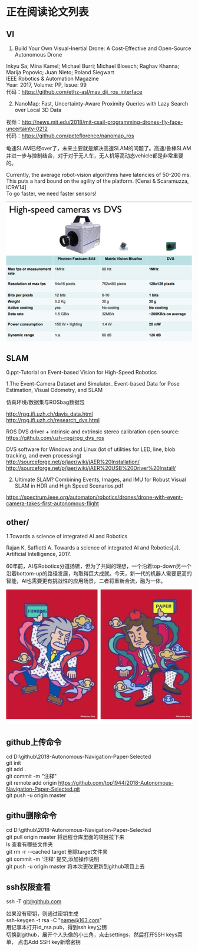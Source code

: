 # 正在阅读论文列表

## VI
1. Build Your Own Visual-Inertial Drone: A Cost-Effective and Open-Source Autonomous Drone   

Inkyu Sa;   Mina Kamel;   Michael Burri;   Michael Bloesch;   Raghav Khanna;   Marija Popovic;   Juan Nieto;   Roland Siegwart     
IEEE Robotics & Automation Magazine    
Year: 2017, Volume: PP, Issue: 99   
代码：https://github.com/ethz-asl/mav_dji_ros_interface  

 2. NanoMap: Fast, Uncertainty-Aware Proximity Queries with Lazy Search over Local 3D Data
 
 视频：http://news.mit.edu/2018/mit-csail-programming-drones-fly-face-uncertainty-0212  
 代码：https://github.com/peteflorence/nanomap_ros
 
 龟速SLAM已经over了，未来主要就是解决高速SLAM的问题了。高速/鲁棒SLAM并进一步与控制结合，对于对于无人车，无人机等高动态vehicle都是非常重要的。

Currently, the average robot-vision algorithms have latencies of 50-200 ms.  
This puts a hard bound on the agility of the platform. [Censi & Scaramuzza, ICRA’14]  
To go faster, we need faster sensors!

 ![Image text](pic/camera_parameter.png)

## SLAM

0.ppt-Tutorial on Event-based Vision for High-Speed Robotics

1.The Event-Camera Dataset and Simulator_ Event-based Data for Pose Estimation, Visual Odometry, and SLAM

仿真环境/数据集与ROSbag数据包

http://rpg.ifi.uzh.ch/davis_data.html  
http://rpg.ifi.uzh.ch/research_dvs.html
 
ROS DVS driver + intrinsic and extrinsic stereo calibration open source:  
https://github.com/uzh-rpg/rpg_dvs_ros

DVS software for Windows and Linux (lot of utilities for LED, line, blob tracking, and even
processing)  
http://sourceforge.net/p/jaer/wiki/jAER%20Installation/  
http://sourceforge.net/p/jaer/wiki/jAER%20USB%20Driver%20Install/  

  
2. Ultimate SLAM? Combining Events, Images, and IMU for Robust Visual SLAM in HDR and High Speed Scenarios.pdf

https://spectrum.ieee.org/automaton/robotics/drones/drone-with-event-camera-takes-first-autonomous-flight
 
## other/
1.Towards a science of integrated AI and Robotics

Rajan K, Saffiotti A. Towards a science of integrated AI and Robotics[J]. Artificial Intelligence, 2017.

60年前，AI与Robotics分道扬镳，但为了共同的理想，一个沿着top-down另一个沿着bottom-up的路径发展，均取得巨大成就。今天，新一代的机器人需要更高的智能，AI也需要更有挑战性的应用场景，二者将重新合流，融为一体。
 
 
 
 ![Image text](pic/paper.jpg)
 
 
 
 ## github上传命令  
 
cd D:\github\2018-Autonomous-Navigation-Paper-Selected  
git init  
git add .  
git commit -m "注释"  
git remote add origin https://github.com/top1944/2018-Autonomous-Navigation-Paper-Selected.git  
git push -u origin master  

## githu删除命令  
cd D:\github\2018-Autonomous-Navigation-Paper-Selected  
git pull origin master 将远程仓库里面的项目拉下来  
ls  查看有哪些文件夹   
git rm -r --cached target  删除target文件夹  
git commit -m '注释'  提交,添加操作说明    
git push -u origin master 将本次更改更新到github项目上去  

## ssh权限查看
ssh -T git@github.com  

如果没有密钥，则通过密钥生成   
ssh-keygen -t rsa -C "name@163.com"  
用记事本打开id_rsa.pub，得到ssh key公钥  
切换到github，展开个人头像的小三角，点击settings，然后打开SSH keys菜单， 点击Add SSH key新增密钥  


